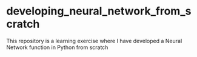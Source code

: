 # developing_neural_network_from_scratch
This repository is a learning exercise where I have developed a Neural Network function in Python from scratch
